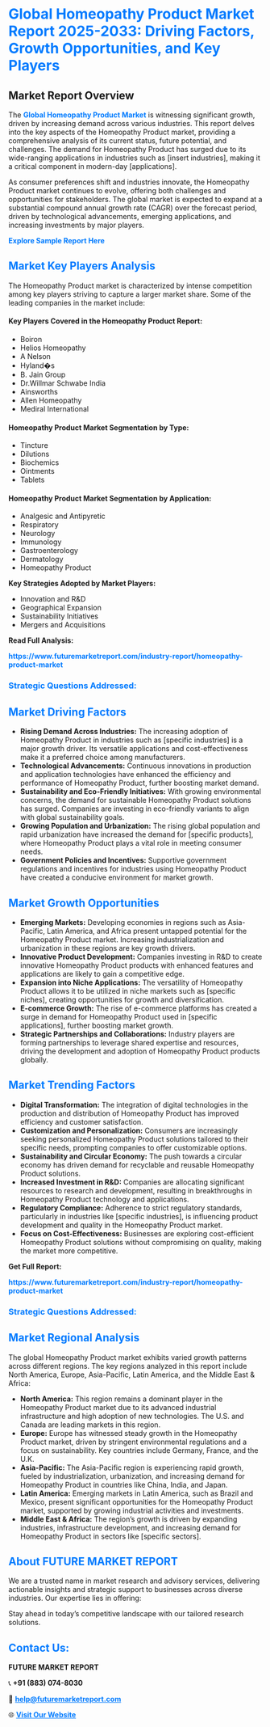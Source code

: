 <h1 style="color: #007BFF;">Global Homeopathy Product Market Report 2025-2033: Driving Factors, Growth Opportunities, and Key Players</h1>

<section id="overview">
<h2>Market Report Overview</h2>
<p>The <a href="https://www.futuremarketreport.com/industry-report/homeopathy-product-market" style="color: #007BFF; text-decoration: none;"><strong>Global Homeopathy Product Market</strong></a> is witnessing significant growth, driven by increasing demand across various industries. This report delves into the key aspects of the Homeopathy Product market, providing a comprehensive analysis of its current status, future potential, and challenges. The demand for Homeopathy Product has surged due to its wide-ranging applications in industries such as [insert industries], making it a critical component in modern-day [applications].</p>
<p>As consumer preferences shift and industries innovate, the Homeopathy Product market continues to evolve, offering both challenges and opportunities for stakeholders. The global market is expected to expand at a substantial compound annual growth rate (CAGR) over the forecast period, driven by technological advancements, emerging applications, and increasing investments by major players.</p>
</section>

<section id="overview">
<p><a href="https://www.futuremarketreport.com/request-sample/reportId=125604" style="color: #007BFF; text-decoration: none;"><strong>Explore Sample Report Here</strong></a></p>
</section>

<section id="key-players">
<h2 style="color: #007BFF;">Market Key Players Analysis</h2>
<p>The Homeopathy Product market is characterized by intense competition among key players striving to capture a larger market share. Some of the leading companies in the market include:</p>
<h4>Key Players Covered in the Homeopathy Product Report:</h4>
<ul><li>Boiron</li><li>Helios Homeopathy</li><li>A Nelson</li><li>Hyland�s</li><li>B. Jain Group</li><li>Dr.Willmar Schwabe India</li><li>Ainsworths</li><li>Allen Homeopathy</li><li>Mediral International</li></ul>
<h4>Homeopathy Product Market Segmentation by Type:</h4>
<ul><li>Tincture</li><li>Dilutions</li><li>Biochemics</li><li>Ointments</li><li>Tablets</li></ul>

<h4>Homeopathy Product Market Segmentation by Application:</h4>
<ul><li>Analgesic and Antipyretic</li><li>Respiratory</li><li>Neurology</li><li>Immunology</li><li>Gastroenterology</li><li>Dermatology</li><li>Homeopathy Product</li></ul>
<p><strong>Key Strategies Adopted by Market Players:</strong></p>
<ul>
<li>Innovation and R&D</li>
<li>Geographical Expansion</li>
<li>Sustainability Initiatives</li>
<li>Mergers and Acquisitions</li>
</ul>
</section>

<section>
<p><strong>Read Full Analysis: </strong></p><a href="https://www.futuremarketreport.com/industry-report/homeopathy-product-market" style="color: #007BFF; text-decoration: none;"><strong>https://www.futuremarketreport.com/industry-report/homeopathy-product-market</strong></a>
<h3 style="color: #007BFF;">Strategic Questions Addressed:</h3>
</section>

<section id="driving-factors">
<h2 style="color: #007BFF;">Market Driving Factors</h2>
<ul>
<li><strong>Rising Demand Across Industries:</strong> The increasing adoption of Homeopathy Product in industries such as [specific industries] is a major growth driver. Its versatile applications and cost-effectiveness make it a preferred choice among manufacturers.</li>
<li><strong>Technological Advancements:</strong> Continuous innovations in production and application technologies have enhanced the efficiency and performance of Homeopathy Product, further boosting market demand.</li>
<li><strong>Sustainability and Eco-Friendly Initiatives:</strong> With growing environmental concerns, the demand for sustainable Homeopathy Product solutions has surged. Companies are investing in eco-friendly variants to align with global sustainability goals.</li>
<li><strong>Growing Population and Urbanization:</strong> The rising global population and rapid urbanization have increased the demand for [specific products], where Homeopathy Product plays a vital role in meeting consumer needs.</li>
<li><strong>Government Policies and Incentives:</strong> Supportive government regulations and incentives for industries using Homeopathy Product have created a conducive environment for market growth.</li>
</ul>
</section>

<section id="growth-opportunities">
<h2 style="color: #007BFF;">Market Growth Opportunities</h2>
<ul>
<li><strong>Emerging Markets:</strong> Developing economies in regions such as Asia-Pacific, Latin America, and Africa present untapped potential for the Homeopathy Product market. Increasing industrialization and urbanization in these regions are key growth drivers.</li>
<li><strong>Innovative Product Development:</strong> Companies investing in R&D to create innovative Homeopathy Product products with enhanced features and applications are likely to gain a competitive edge.</li>
<li><strong>Expansion into Niche Applications:</strong> The versatility of Homeopathy Product allows it to be utilized in niche markets such as [specific niches], creating opportunities for growth and diversification.</li>
<li><strong>E-commerce Growth:</strong> The rise of e-commerce platforms has created a surge in demand for Homeopathy Product used in [specific applications], further boosting market growth.</li>
<li><strong>Strategic Partnerships and Collaborations:</strong> Industry players are forming partnerships to leverage shared expertise and resources, driving the development and adoption of Homeopathy Product products globally.</li>
</ul>
</section>

<section id="trending-factors">
<h2 style="color: #007BFF;">Market Trending Factors</h2>
<ul>
<li><strong>Digital Transformation:</strong> The integration of digital technologies in the production and distribution of Homeopathy Product has improved efficiency and customer satisfaction.</li>
<li><strong>Customization and Personalization:</strong> Consumers are increasingly seeking personalized Homeopathy Product solutions tailored to their specific needs, prompting companies to offer customizable options.</li>
<li><strong>Sustainability and Circular Economy:</strong> The push towards a circular economy has driven demand for recyclable and reusable Homeopathy Product solutions.</li>
<li><strong>Increased Investment in R&D:</strong> Companies are allocating significant resources to research and development, resulting in breakthroughs in Homeopathy Product technology and applications.</li>
<li><strong>Regulatory Compliance:</strong> Adherence to strict regulatory standards, particularly in industries like [specific industries], is influencing product development and quality in the Homeopathy Product market.</li>
<li><strong>Focus on Cost-Effectiveness:</strong> Businesses are exploring cost-efficient Homeopathy Product solutions without compromising on quality, making the market more competitive.</li>
</ul>
</section>

<section>
<p><strong>Get Full Report: </strong></p><a href="https://www.futuremarketreport.com/industry-report/homeopathy-product-market" style="color: #007BFF; text-decoration: none;"><strong>https://www.futuremarketreport.com/industry-report/homeopathy-product-market</strong></a>
<h3 style="color: #007BFF;">Strategic Questions Addressed:</h3>
</section>


<section id="regional-analysis">
<h2 style="color: #007BFF;">Market Regional Analysis</h2>
<p>The global Homeopathy Product market exhibits varied growth patterns across different regions. The key regions analyzed in this report include North America, Europe, Asia-Pacific, Latin America, and the Middle East & Africa:</p>
<ul>
<li><strong>North America:</strong> This region remains a dominant player in the Homeopathy Product market due to its advanced industrial infrastructure and high adoption of new technologies. The U.S. and Canada are leading markets in this region.</li>
<li><strong>Europe:</strong> Europe has witnessed steady growth in the Homeopathy Product market, driven by stringent environmental regulations and a focus on sustainability. Key countries include Germany, France, and the U.K.</li>
<li><strong>Asia-Pacific:</strong> The Asia-Pacific region is experiencing rapid growth, fueled by industrialization, urbanization, and increasing demand for Homeopathy Product in countries like China, India, and Japan.</li>
<li><strong>Latin America:</strong> Emerging markets in Latin America, such as Brazil and Mexico, present significant opportunities for the Homeopathy Product market, supported by growing industrial activities and investments.</li>
<li><strong>Middle East & Africa:</strong> The region’s growth is driven by expanding industries, infrastructure development, and increasing demand for Homeopathy Product in sectors like [specific sectors].</li>
</ul>
</section>

<footer>
<h2 style="color: #007BFF;">About FUTURE MARKET REPORT</h2>
<p>We are a trusted name in market research and advisory services, delivering actionable insights and strategic support to businesses across diverse industries. Our expertise lies in offering:</p>

<p>Stay ahead in today’s competitive landscape with our tailored research solutions.</p>

<h2 style="color: #007BFF;">Contact Us:</h2>
<p><strong>FUTURE MARKET REPORT</strong></p>
<p>📞 <strong>+91 (883) 074-8030</strong></p>
<p>📧 <strong><a href="mailto:help@futuremarketreport.com" style="color: #007BFF;">help@futuremarketreport.com</a></strong></p>
<p>🌐 <strong><a href="https://www.futuremarketreport.com/" style="color: #007BFF;">Visit Our Website</a></strong></p>
</footer>